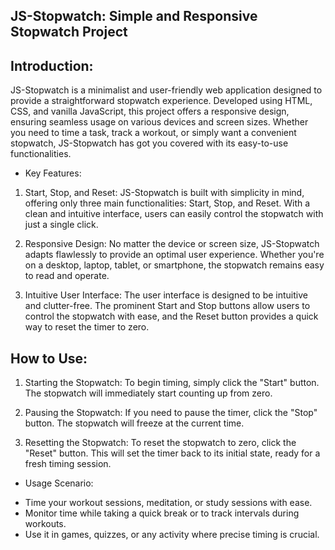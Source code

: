 ## JS-Stopwatch: Simple and Responsive Stopwatch Project

## Introduction:
JS-Stopwatch is a minimalist and user-friendly web application designed to provide a straightforward stopwatch experience. Developed using HTML, CSS, and vanilla JavaScript, this project offers a responsive design, ensuring seamless usage on various devices and screen sizes. Whether you need to time a task, track a workout, or simply want a convenient stopwatch, JS-Stopwatch has got you covered with its easy-to-use functionalities.

* Key Features:

1. Start, Stop, and Reset:
JS-Stopwatch is built with simplicity in mind, offering only three main functionalities: Start, Stop, and Reset. With a clean and intuitive interface, users can easily control the stopwatch with just a single click.

2. Responsive Design:
No matter the device or screen size, JS-Stopwatch adapts flawlessly to provide an optimal user experience. Whether you're on a desktop, laptop, tablet, or smartphone, the stopwatch remains easy to read and operate.

3. Intuitive User Interface:
The user interface is designed to be intuitive and clutter-free. The prominent Start and Stop buttons allow users to control the stopwatch with ease, and the Reset button provides a quick way to reset the timer to zero.


## How to Use:

1. Starting the Stopwatch:
To begin timing, simply click the "Start" button. The stopwatch will immediately start counting up from zero.

2. Pausing the Stopwatch:
If you need to pause the timer, click the "Stop" button. The stopwatch will freeze at the current time.

3. Resetting the Stopwatch:
To reset the stopwatch to zero, click the "Reset" button. This will set the timer back to its initial state, ready for a fresh timing session.

*  Usage Scenario:

- Time your workout sessions, meditation, or study sessions with ease.
- Monitor time while taking a quick break or to track intervals during workouts.
- Use it in games, quizzes, or any activity where precise timing is crucial.

